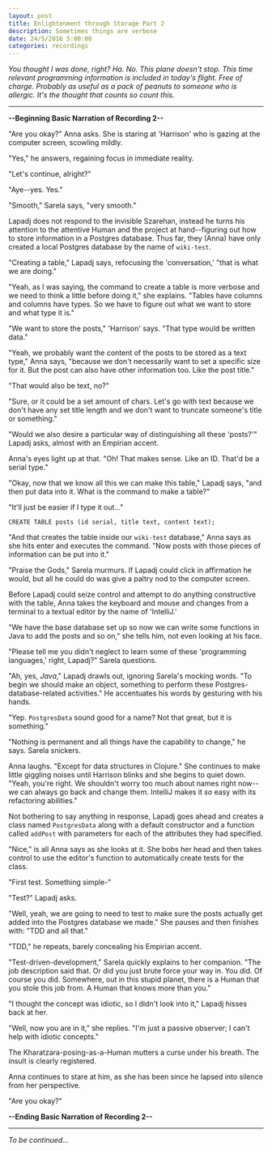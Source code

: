 ```yaml
---
layout: post
title: Enlightenment through Storage Part 2
description: Sometimes things are verbose
date: 24/5/2016 5:00:00
categories: recordings
---
```


*You thought I was done, right? Ha. No. This plane doesn't stop. This time relevant programming information is included in today's flight. Free of charge. Probably as useful as a pack of peanuts to someone who is allergic. It's the thought that counts so count this.*

---

**--Beginning Basic Narration of Recording 2--**

"Are you okay?" Anna asks. She is staring at 'Harrison' who is gazing at the computer screen, scowling mildly.

"Yes," he answers, regaining focus in immediate reality.

"Let's continue, alright?"

"Aye--yes. Yes."

"Smooth," Sarela says, "very smooth."

Lapadj does not respond to the invisible Szarehan, instead he turns his attention to the attentive Human and the project at hand--figuring out how to store information in a Postgres database. Thus far, they (Anna) have only created a local Postgres database by the name of `wiki-test`.

"Creating a table," Lapadj says, refocusing the 'conversation,' "that is what we are doing."

"Yeah, as I was saying, the command to create a table is more verbose and we need to think a little before doing it," she explains. "Tables have columns and columns have types. So we have to figure out what we want to store and what type it is."

"We want to store the posts," 'Harrison' says. "That type would be written data."

"Yeah, we probably want the content of the posts to be stored as a text type," Anna says, "because we don't necessarily want to set a specific size for it. But the post can also have other information too. Like the post title."

"That would also be text, no?"

"Sure, or it could be a set amount of chars. Let's go with text because we don't have any set title length and we don't want to truncate someone's title or something."

"Would we also desire a particular way of distinguishing all these 'posts?'" Lapadj asks, almost with an Empirian accent.

Anna's eyes light up at that. "Oh! That makes sense. Like an ID. That'd be a serial type."

"Okay, now that we know all this we can make this table," Lapadj says, "and then put data into it. What is the command to make a table?"

"It'll just be easier if I type it out..."

```
CREATE TABLE posts (id serial, title text, content text);
```

"And that creates the table inside our `wiki-test` database," Anna says as she hits enter and executes the command. "Now posts with those pieces of information can be put into it."

"Praise the Gods," Sarela murmurs. If Lapadj could click in affirmation he would, but all he could do was give a paltry nod to the computer screen.

Before Lapadj could seize control and attempt to do anything constructive with the table, Anna takes the keyboard and mouse and changes from a terminal to a textual editor by the name of 'IntelliJ.'

"We have the base database set up so now we can write some functions in Java to add the posts and so on," she tells him, not even looking at his face.

"Please tell me you didn't neglect to learn some of these 'programming languages,' right, Lapadj?" Sarela questions.

"Ah, yes, *Java*," Lapadj drawls out, ignoring Sarela's mocking words. "To begin we should make an object, something to perform these Postgres-database-related activities." He accentuates his words by gesturing with his hands.

"Yep. `PostgresData` sound good for a name? Not that great, but it is something."

"Nothing is permanent and all things have the capability to change," he says. Sarela snickers.

Anna laughs. "Except for data structures in Clojure." She continues to make little giggling noises until Harrison blinks and she begins to quiet down. "Yeah, you're right. We shouldn't worry too much about names right now--we can always go back and change them. IntelliJ makes it *so* easy with its refactoring abilities."

Not bothering to say anything in response, Lapadj goes ahead and creates a class named `PostgresData` along with a default constructor and a function called `addPost` with parameters for each of the attributes they had specified.

"Nice," is all Anna says as she looks at it. She bobs her head and then takes control to use the editor's function to automatically create tests for the class.

"First test. Something simple-"

"Test?" Lapadj asks.

"Well, yeah, we are going to need to test to make sure the posts actually get added into the Postgres database we made." She pauses and then finishes with: "TDD and all that."

"TDD," he repeats, barely concealing his Empirian accent.

"Test-driven-development," Sarela quickly explains to her companion. "The job description said that. Or did you just brute force your way in. You did. Of course you did. Somewhere, out in this stupid planet, there is a Human that you stole this job from. A Human that knows more than you."

"I thought the concept was idiotic, so I didn't look into it," Lapadj hisses back at her.

"Well, now you are in it," she replies. "I'm just a passive observer; I can't help with idiotic concepts."

The Kharatzara-posing-as-a-Human mutters a curse under his breath. The insult is clearly registered.

Anna continues to stare at him, as she has been since he lapsed into silence from her perspective.

"Are you okay?"

**--Ending Basic Narration of Recording 2--**

---

*To be continued...*
